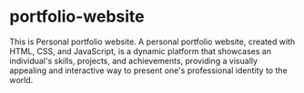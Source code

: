 # portfolio-website
This is Personal portfolio website. A personal portfolio website, created with HTML, CSS, and JavaScript, is a dynamic platform that showcases an individual's skills, projects, and achievements, providing a visually appealing and interactive way to present one's professional identity to the world.